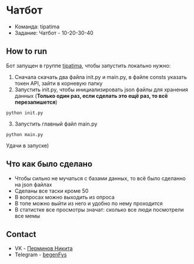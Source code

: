 # Чатбот
- Команда: tipatima
- Задание: Чатбот - 10-20-30-40
## How to run
Бот запущен в группе [tipatima](https://vk.com/tipatima_vezde2022), чтобы запустить локально нужно:
1. Сначала скачать два файла init.py и main.py, в файле consts указать токен API, зайти в корневую папку
2. Запустить init.py, чтобы инициализировать json файлы для хранения данных (**Только один раз, если сделать это ещё раз, то всё перезапишется**)
  ```
  python init.py
  ```
3. Запустить главный файл main.py
  ```
  python main.py
  ```
Удачи в запуске)
## Что как было сделано
- Чтобы сильно не мучаться с базами данных, то всё было сделанно на json файлах
- Сделаны все таски кроме 50
- В вопросах можно выходить из опроса
- В топе можно выйти из него и удобно по нему проходится
- В статистке все просмотры значат: сколько все люди посмотрели все мемы
## Contact
* VK - [Перминов Никита](https://vk.com/visoyn)
* Telegram - [begenFys](https://t.me/begenFys)
